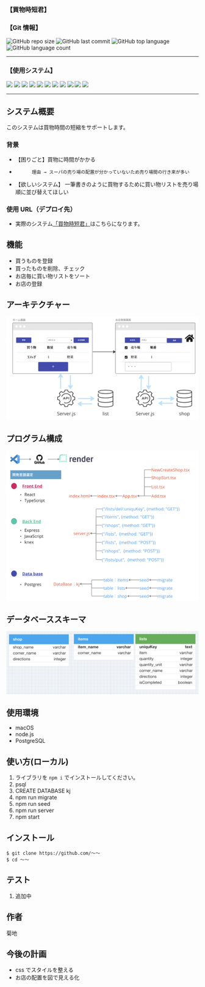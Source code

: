 ### 【買物時短君】

### 【Git 情報】

![GitHub repo size](https://img.shields.io/github/repo-size/SatoruKikuchi123/soro_project_dig_btc_kikuchi)
![GitHub last commit](https://img.shields.io/github/last-commit/SatoruKikuchi123/soro_project_dig_btc_kikuchi)
![GitHub top language](https://img.shields.io/github/languages/top/SatoruKikuchi123/soro_project_dig_btc_kikuchi)
![GitHub language count](https://img.shields.io/github/languages/count/SatoruKikuchi123/soro_project_dig_btc_kikuchi)

---

### 【使用システム】

<div>
<img src="https://img.shields.io/badge/-Git-F05032.svg?logo=git&style=plastic">
<img src="https://img.shields.io/badge/-Javascript-F7DF1E.svg?logo=javascript&style=plastic">
<img src="https://img.shields.io/badge/-Typescript-007ACC.svg?logo=typescript&style=plastic">
<img src="https://img.shields.io/badge/-Css3-1572B6.svg?logo=css3&style=plastic">
<img src="https://img.shields.io/badge/-Html5-E34F26.svg?logo=html5&style=plastic">
<img src="https://img.shields.io/badge/-Postgresql-336791.svg?logo=postgresql&style=plastic">
<img src="https://img.shields.io/badge/-Postman-FF6C37.svg?logo=postman&style=plastic">
<img src="https://img.shields.io/badge/-React-61DAFB.svg?logo=react&style=plastic">
<img src="https://img.shields.io/badge/-Node.js-339933.svg?logo=node.js&style=plastic">
<img src="https://img.shields.io/badge/-Nodemon-76D04B.svg?logo=nodemon&style=plastic">
<img src="https://img.shields.io/badge/-Npm-CB3837.svg?logo=npm&style=plastic">
</div>

<hr>

## システム概要

このシステムは買物時間の短縮をサポートします。

### 背景

- 【困りごと】買物に時間がかかる
-           理由 → スーパの売り場の配置が分かっていないため売り場間の行き来が多い
- 【欲しいシステム】 一筆書きのように買物するために買い物リストを売り場順に並び替えてほしい

### 使用 URL（デプロイ先）

- 実際のシステム[「買物時短君」](https://kjk.onrender.com/)はこちらになります。

## 機能

- 買うものを登録
- 買ったものを削除、チェック
- お店毎に買い物リストをソート
- お店の登録

## アーキテクチャー

![](img/arki.png)

## プログラム構成

![](img/kou.png)

## データベーススキーマ

![](img/sukima.png)

## 使用環境

- macOS
- node.js
- PostgreSQL

## 使い方(ローカル)

1. ライブラリを `npm i` でインストールしてください。
2. psql
3. CREATE DATABASE kj
4. npm run migrate
5. npm run seed
6. npm run server
7. npm start

## インストール

```
$ git clone https://github.com/〜〜
$ cd 〜〜
```

## テスト

1. 追加中

## 作者

菊地

## 今後の計画

- css でスタイルを整える
- お店の配置を図で見える化
